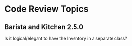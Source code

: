 # Code Review Topics

## Barista and Kitchen 2.5.0

Is it logical/elegant to have the Inventory in a separate class?